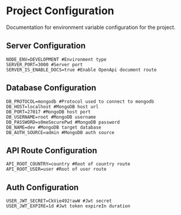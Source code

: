# Project Configuration
Documentation for environment variable configuration for the project.

## Server Configuration
```env
NODE_ENV=DEVELOPMENT #Environment type
SERVER_PORT=3000 #Server port
SERVER_IS_ENABLE_DOCS=true #Enable OpenApi document route
```

## Database Configuration
```env
DB_PROTOCOL=mongodb #Protocol used to connect to mongodb
DB_HOST=localhost #MongoDB host url
DB_PORT=27017 #MongoDB host port
DB_USERNAME=root #MongoDB username
DB_PASSWORD=s0meSecurePwd #MongoDB password
DB_NAME=dev #MongoDB target database
DB_AUTH_SOURCE=admin #MongoDB auth source
```

## API Route Configuration
```env
API_ROOT_COUNTRY=country #Root of country route
API_ROOT_USER=user #Root of user route
```

## Auth Configuration
```env
USER_JWT_SECRET=CkVie492!awW #Jwt secret
USER_JWT_EXPIRE=1d #Jwt token expireIn duration
```
